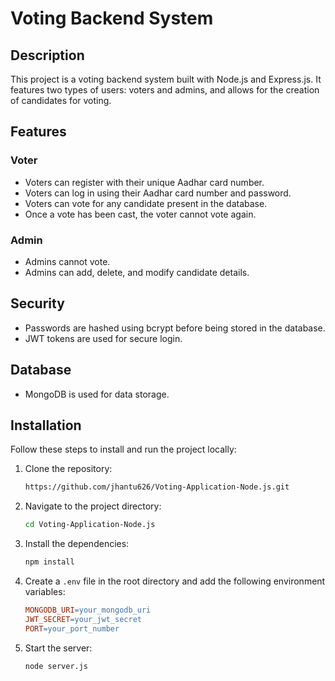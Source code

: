 # Voting Backend System

## Description
This project is a voting backend system built with Node.js and Express.js. It features two types of users: voters and admins, and allows for the creation of candidates for voting.

## Features

### Voter
- Voters can register with their unique Aadhar card number.
- Voters can log in using their Aadhar card number and password.
- Voters can vote for any candidate present in the database.
- Once a vote has been cast, the voter cannot vote again.

### Admin
- Admins cannot vote.
- Admins can add, delete, and modify candidate details.

## Security
- Passwords are hashed using bcrypt before being stored in the database.
- JWT tokens are used for secure login.

## Database
- MongoDB is used for data storage.

## Installation
Follow these steps to install and run the project locally:

1. Clone the repository:
    ```bash
    https://github.com/jhantu626/Voting-Application-Node.js.git
    ```
2. Navigate to the project directory:
    ```bash
    cd Voting-Application-Node.js
    ```
3. Install the dependencies:
    ```bash
    npm install
    ```
4. Create a `.env` file in the root directory and add the following environment variables:
    ```makefile
    MONGODB_URI=your_mongodb_uri
    JWT_SECRET=your_jwt_secret
    PORT=your_port_number
    ```
5. Start the server:
    ```bash
    node server.js
    ```
